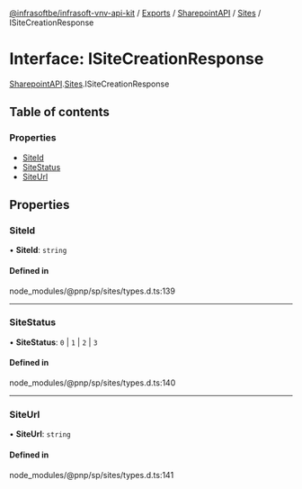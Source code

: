 [@infrasoftbe/infrasoft-vnv-api-kit](../README.md) / [Exports](../modules.md) / [SharepointAPI](../modules/SharepointAPI.md) / [Sites](../modules/SharepointAPI.Sites.md) / ISiteCreationResponse

# Interface: ISiteCreationResponse

[SharepointAPI](../modules/SharepointAPI.md).[Sites](../modules/SharepointAPI.Sites.md).ISiteCreationResponse

## Table of contents

### Properties

- [SiteId](SharepointAPI.Sites.ISiteCreationResponse.md#siteid)
- [SiteStatus](SharepointAPI.Sites.ISiteCreationResponse.md#sitestatus)
- [SiteUrl](SharepointAPI.Sites.ISiteCreationResponse.md#siteurl)

## Properties

### SiteId

• **SiteId**: `string`

#### Defined in

node_modules/@pnp/sp/sites/types.d.ts:139

___

### SiteStatus

• **SiteStatus**: ``0`` \| ``1`` \| ``2`` \| ``3``

#### Defined in

node_modules/@pnp/sp/sites/types.d.ts:140

___

### SiteUrl

• **SiteUrl**: `string`

#### Defined in

node_modules/@pnp/sp/sites/types.d.ts:141
